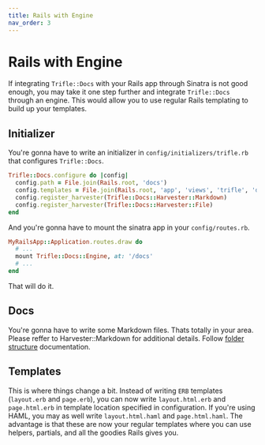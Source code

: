 ```yaml
---
title: Rails with Engine
nav_order: 3
---
```


# Rails with Engine

If integrating `Trifle::Docs` with your Rails app through Sinatra is not good enough, you may take it one step further and integrate `Trifle::Docs` through an engine. This would allow you to use regular Rails templating to build up your templates.

## Initializer

You're gonna have to write an initializer in `config/initializers/trifle.rb` that configures `Trifle::Docs`.

```ruby
Trifle::Docs.configure do |config|
  config.path = File.join(Rails.root, 'docs')
  config.templates = File.join(Rails.root, 'app', 'views', 'trifle', 'docs')
  config.register_harvester(Trifle::Docs::Harvester::Markdown)
  config.register_harvester(Trifle::Docs::Harvester::File)
end
```

And you're gonna have to mount the sinatra app in your `config/routes.rb`.

```ruby
MyRailsApp::Application.routes.draw do
  # ...
  mount Trifle::Docs::Engine, at: '/docs'
  # ...
end
```

That will do it.

## Docs

You're gonna have to write some Markdown files. Thats totally in your area. Please reffer to Harvester::Markdown for additional details. Follow [folder structure](/trifle-docs/folder_structure) documentation.

## Templates

This is where things change a bit. Instead of writing `ERB` templates (`layout.erb` and `page.erb`), you can now write `layout.html.erb` and `page.html.erb` in template location specified in configuration. If you're using HAML, you may as well write `layout.html.haml` and `page.html.haml`. The advantage is that these are now your regular templates where you can use helpers, partials, and all the goodies Rails gives you.